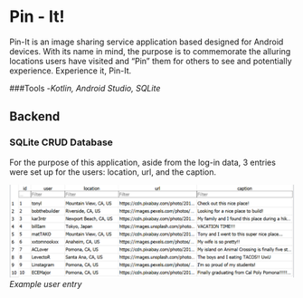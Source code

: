 # Pin - It!

Pin-It is an image sharing service application based designed for Android devices. With its name in mind, the purpose is to commemorate the alluring locations users have visited and “Pin” them for others to see and potentially experience. Experience it, Pin-It.

###Tools
-*Kotlin, Android Studio, SQLite*

## Backend
### SQLite CRUD Database

For the purpose of this application, aside from the log-in data, 3 entries were set up for the users: location, url, and the caption. 



![Example user entry](/images/posts.png)
*Example user entry*


